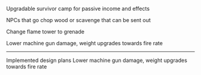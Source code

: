 Upgradable survivor camp for passive income and effects

NPCs that go chop wood or scavenge that can be sent out

Change flame tower to grenade

Lower machine gun damage, weight upgrades towards fire rate

---

Implemented design plans
Lower machine gun damage, weight upgrades towards fire rate
